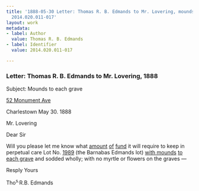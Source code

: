 ```yaml
---
title: '1888-05-30 Letter: Thomas R. B. Edmands to Mr. Lovering, mounds to each grave,
  2014.020.011-017'
layout: work
metadata:
- label: Author
  value: Thomas R. B. Edmands
- label: Identifier
  value: 2014.020.011-017

---
```

<div class="pages">
<div id="page-1484796">
<h3><a name="page-1484796">Letter: Thomas R. B. Edmands to Mr. Lovering, 1888 </a></h3>
<div class="page-content">
<p>Subject: Mounds to each grave</p>
<p><ins>52 Monument Ave</ins></p>
<p>Charlestown<span class='line-break'> </span>May 30. 1888</p>
<p>Mr. Lovering</p>
<p>Dear Sir</p>
<p>Will you please let<span class='line-break'> </span>me know what <ins>amount</ins> <ins>of</ins> <ins>fund</ins><span class='line-break'> </span>it will require to keep in perpet<span class='line-break'></span>ual care Lot No. <ins>1989</ins> (the<span class='line-break'> </span>Barnabas Edmands lot) <ins>with mounds</ins><span class='line-break'> </span><ins>to each grave</ins> and sodded wholly;<span class='line-break'> </span>with no myrtle or flowers on the<span class='line-break'> </span>graves —</p>
<p>Resply Yours</p>
<p>Tho<sup>s.</sup>R.B. Edmands</p>
</div>
</div>
<br />
</div>
